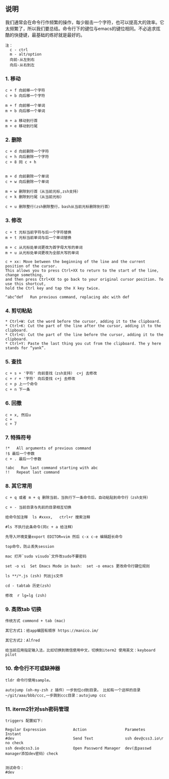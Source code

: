 ## 说明

我们通常会在命令行作频繁的操作，每少敲击一个字符，也可以提高大的效率。它太频繁了，所以我们要总结。命令行下的键位与emacs的键位相同。不必追求炫酷的快捷键，最基础的练好就是最好的。

```
注：
  c - ctrl
  m - alt/option
  向前-从左到右
  向后-从右到左
```

### 1. 移动

```
c + f 向前移一个字符
c + b 向后移一个字符

m + f 向前移一个单词
m + b 向后移一个单词

m + a 移动到行首
m + e 移动到行尾
```

### 2. 删除

```
c + d 向前删除一个字符
c + h 向后删除一个字符
c + 8 同 c + h


m + d 向前删除一个单词
c + w 向后删除一个单词

m + w 删除到行首（从当前光标,zsh支持）
c + k 删除到行尾（从当前光标）

c + u 删除整行(zsh删除整行，bash从当前光标删除到行首）
```

### 3. 修改

```
c + t 光标当前字符与后一个字符替换
m + t 光标当前单词与后一个单词替换

m + c 从光标处单词更改为首字母大写的单词
m + u 从光标处单词更改为全部大写的单词

c + xx: Move between the beginning of the line and the current position of the cursor. 
This allows you to press Ctrl+XX to return to the start of the line, change something, 
and then press Ctrl+XX to go back to your original cursor position. To use this shortcut, 
hold the Ctrl key and tap the X key twice.

^abc­^­def   Run previous command, replacing abc with def
```

### 4. 剪切粘贴

```
* Ctrl+W: Cut the word before the cursor, adding it to the clipboard.
* Ctrl+K: Cut the part of the line after the cursor, adding it to the clipboard.
* Ctrl+U: Cut the part of the line before the cursor, adding it to the clipboard.
* Ctrl+Y: Paste the last thing you cut from the clipboard. The y here stands for “yank”.
```

### 5. 查找

```
c + s + '字符' 向前查找（zsh支持） c+j 去修改
c + r + '字符' 向后查找 c+j 去修改
c + p 上一个命令
c + n 下一条
```

### 6. 回撤

```
c + x, 然后u
c + _ 
c + 7
```

### 7. 特殊符号

```
!*   All arguments of previous command
!$ 最后一个参数
c + . 最后一个参数

!abc   Run last command starting with abc
!!   Repeat last command
```

### 8. 其它常用

    c + q 或者 m + q 删除当前，当执行下一条命令后，自动粘贴到命令行（zsh支持）

    c + - 当前目录与先前的目录相互切换

    给命令加注释  ls #xxxx,   ctrl+r 搜索注释

    #ls 不执行此条命令(同c + a 给注释）

    先导入环境变量export EDITOR=vim 然后 c-x c-e 编辑超长命令

    top命令，防止丢失session

    mac 打开`sudo visudo`文件改sudo不要密码

    set -o vi  Set Emacs Mode in bash:  set -o emacs 更改命令行键位规则 

    ls **/*.js (zsh) 列出js文件

    cd - tabtab 历史(zsh)

    修改  r lg=lg (zsh)

### 9. 高效tab 切换

```
传统方式 commond + tab (mac)

其它方式1：给app编固有顺序 https://manico.im/

其它方式2：Alfred

给当前应用指定输入法，比如切换到微信使用中文，切换到iterm2 使用英文：keyboard pilot

```

### 10.  命令行不可或缺神器

```
tldr 命令行使用sample。

autojump (oh-my-zsh z 插件）一步到位cd到目录。 比如有一个这样的目录~/git/aaa/bbb/ccc,一步跳到ccc目录：autojump ccc
```

### 11.  iterm2针对ssh密码管理

```
triggers 配置如下:

Regular Expression            Action                 Parametes                      Instant
#dev                          Send Text              ssh dev@css3.io\r              no check
ssh dev@css3.io               Open Password Manager  dev(去passwd manager添加dev密码）check


测试命令：
#dev

```



